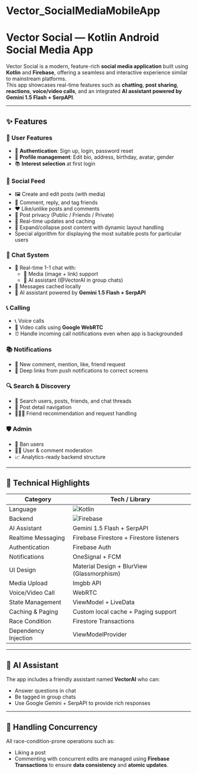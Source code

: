 # Vector_SocialMediaMobileApp
 # Vector Social — Kotlin Android Social Media App

Vector Social is a modern, feature-rich **social media application** built using **Kotlin** and **Firebase**, offering a seamless and interactive experience similar to mainstream platforms.  
This app showcases real-time features such as **chatting**, **post sharing**, **reactions**, **voice/video calls**, and an integrated **AI assistant powered by Gemini 1.5 Flash + SerpAPI**.

---

## ✨ Features

### 👤 User Features
- 👥 **Authentication**: Sign up, login, password reset
- 📝 **Profile management**: Edit bio, address, birthday, avatar, gender
- 📚 **Interest selection** at first login

### 📱 Social Feed
- 🖼️ Create and edit posts (with media)
- 💬 Comment, reply, and tag friends
- ❤️ Like/unlike posts and comments
- 🧭 Post privacy (Public / Friends / Private)
- 🔄 Real-time updates and caching
- 🧵 Expand/collapse post content with dynamic layout handling
- Special algorithm for displaying the most suitable posts for particular users

### 💬 Chat System
- 🔔 Real-time 1-1 chat with:
  - 📎 Media (image + link) support
  - 🤖 AI assistant (@VectorAI in group chats)
- 💾 Messages cached locally
- 🧠 AI assistant powered by **Gemini 1.5 Flash + SerpAPI**

### 📞 Calling
- 📞 Voice calls
- 🎥 Video calls using **Google WebRTC**
- ⏰ Handle incoming call notifications even when app is backgrounded

### 📚 Notifications
- 🔔 New comment, mention, like, friend request
- 🧭 Deep links from push notifications to correct screens

### 🔍 Search & Discovery
- 🔎 Search users, posts, friends, and chat threads
- 📄 Post detail navigation
- 🧑‍🤝‍🧑 Friend recommendation and request handling

### 🛡️ Admin
- 🚫 Ban users
- 👮‍♀️ User & comment moderation
- 📈 Analytics-ready backend structure

---

## 🧪 Technical Highlights

| Category                | Tech / Library                                     |
|------------------------|---------------------------------------------------|
| Language               | ![Kotlin](https://img.shields.io/badge/Kotlin-7F52FF?logo=kotlin&logoColor=white) |
| Backend                | ![Firebase](https://img.shields.io/badge/Firebase-yellow?logo=firebase) |
| AI Assistant           | Gemini 1.5 Flash + SerpAPI                        |
| Realtime Messaging     | Firebase Firestore + Firestore listeners         |
| Authentication         | Firebase Auth                                     |
| Notifications          | OneSignal + FCM                                   |
| UI Design              | Material Design + BlurView (Glassmorphism)       |
| Media Upload           | Imgbb API                                          |
| Voice/Video Call       | WebRTC                                             |
| State Management       | ViewModel + LiveData                              |
| Caching & Paging       | Custom local cache + Paging support               |
| Race Condition         | Firestore Transactions                            |
| Dependency Injection   | ViewModelProvider                                 |

---

## 🧠 AI Assistant

The app includes a friendly assistant named **VectorAI** who can:
- Answer questions in chat
- Be tagged in group chats
- Use Google Gemini + SerpAPI to provide rich responses

---

## 🔐 Handling Concurrency

All race-condition-prone operations such as:
- Liking a post
- Commenting with concurrent edits
are managed using **Firebase Transactions** to ensure **data consistency** and **atomic updates**.
